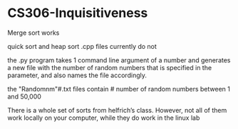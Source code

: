 # CS306-Inquisitiveness

Merge sort works

quick sort and heap sort .cpp files currently do not

the .py program takes 1 command line argument of a number and generates a new 
file with the number of random numbers that is specified in the parameter, and 
also names the file accordingly.

the "Randomnm"#.txt files contain # number of random numbers between 1 and 50,000


There is a whole set of sorts from helfrich’s class. However, not all of them work locally on your computer, while they do work in the linux lab